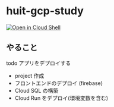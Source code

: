 # huit-gcp-study

[![Open in Cloud Shell](https://gstatic.com/cloudssh/images/open-btn.png)](https://ssh.cloud.google.com/cloudshell/open?cloudshell_git_repo=https://github.com/google-cloud-japan/gig-training-materials&cloudshell_working_dir=gig07-01&cloudshell_tutorial=tutorial.md&shellonly=true)


## やること

todo アプリをデプロイする

- project 作成
- フロントエンドのデプロイ (firebase)
- Cloud SQL の構築
- Cloud Run をデプロイ(環境変数を含む)
